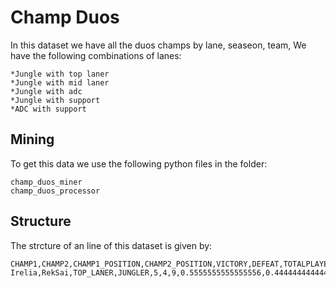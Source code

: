 # Champ Duos

In this dataset we have all the duos champs by lane, seaseon, team, We have the following combinations of lanes:

```
*Jungle with top laner
*Jungle with mid laner
*Jungle with adc
*Jungle with support
*ADC with support
```

## Mining

To get this data we use the following python files in the folder:
```
champ_duos_miner
champ_duos_processor
```

## Structure
The strcture of an line of this dataset is given by:

```csv
CHAMP1,CHAMP2,CHAMP1_POSITION,CHAMP2_POSITION,VICTORY,DEFEAT,TOTALPLAYED,PERCENTVICTORY,PERCENTDEFEAT,YEAR,SEASON,TEAM
Irelia,RekSai,TOP_LANER,JUNGLER,5,4,9,0.5555555555555556,0.4444444444444444,2015,Spring,Blue
```